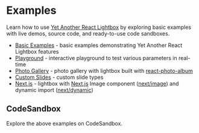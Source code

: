 # Examples

Learn how to use [Yet Another React Lightbox](/) by exploring basic examples
with live demos, source code, and ready-to-use code sandboxes.

- [Basic Examples](/examples/basic) - basic examples demonstrating Yet Another
  React Lightbox features
- [Playground](/examples/playground) - interactive playground to test various
  parameters in real-time
- [Photo Gallery](/examples/gallery) - photo gallery with lightbox built with
  [react-photo-album](https://react-photo-album.com/)
- [Custom Slides](/examples/custom-slides) - custom slide types
- [Next.js](/examples/nextjs) - lightbox with [Next.js](https://nextjs.org/)
  Image component
  ([next/image](https://nextjs.org/docs/api-reference/next/image)) and dynamic
  import
  ([next/dynamic](https://nextjs.org/docs/advanced-features/dynamic-import))

## CodeSandbox

Explore the above examples on CodeSandbox.

<CodeSandboxLink file="/src/examples/BasicExample.tsx" path="/examples/basic" />
